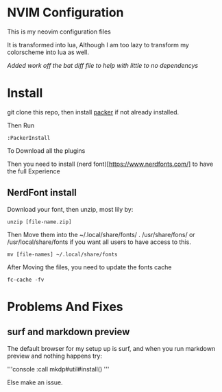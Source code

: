 # NVIM Configuration

This is my neovim configuration files

It is transformed into lua,
Although I am too lazy to transform my colorscheme into lua as well.

_Added work off the bat diff file to help with little to no dependencys_

# Install

git clone this repo, then install
[packer](https://github.com/wbthomason/packer.nvim#quickstart) if not
already installed.


Then Run 

    :PackerInstall

To Download all the plugins


Then you need to install (nerd font)[https://www.nerdfonts.com/] to have the
full Experience

## NerdFont install

Download your font, then unzip, most lily by:

    unzip [file-name.zip]

Then Move them into the ~/.local/share/fonts/ .
/usr/share/fons/ or /usr/local/share/fonts if you want
all users to have access to this.

    mv [file-names] ~/.local/share/fonts

After Moving the files, you need to update the fonts cache

    fc-cache -fv


# Problems And Fixes

## surf and markdown preview

The default browser for my setup up is surf, and when you run markdown preview and
nothing happens try:

'''console
:call mkdp#util#install()
'''

Else make an issue.



<!-- vim: tw=80

